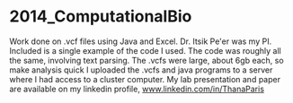 # 2014_ComputationalBio
Work done on .vcf files using Java and Excel. Dr. Itsik Pe'er was my PI.
Included is a single example of the code I used.
The code was roughly all the same, involving text parsing.
The .vcfs were large, about 6gb each, so make analysis quick I uploaded the .vcfs and java programs to a server where I had access to a cluster computer.
My lab presentation and paper are available on my linkedin profile, www.linkedin.com/in/ThanaParis
